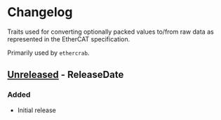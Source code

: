 # Changelog

Traits used for converting optionally packed values to/from raw data as represented in the EtherCAT
specification.

Primarily used by `ethercrab`.

<!-- next-header -->

## [Unreleased] - ReleaseDate

### Added

- Initial release

<!-- next-url -->

[unreleased]: https://github.com/ethercrab-rs/ethercrab/compare/HEAD...HEAD
